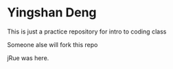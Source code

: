 # Yingshan Deng

This is just a practice repository for intro to coding class

Someone alse will fork this repo

jRue was here.
